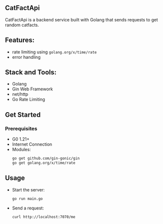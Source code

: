 ## CatFactApi

CatFactApi is a backend service built with Golang that sends requests to get random catfacts.

## Features:
- rate limiting using `golang.org/x/time/rate`
- error handling

## Stack and Tools:
- Golang
- Gin Web Framework
- net/http
- Go Rate Limiting

## Get Started
### Prerequisites
- G0 1.21+
- Internet Connection
- Modules:
  ```bash
  go get github.com/gin-gonic/gin
  go get golang.org/x/time/rate

## Usage
- Start the server:
  ```bash
  go run main.go
- Send a request:
  ```bash
  curl http://localhost:7070/me
